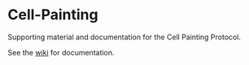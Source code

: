 # Cell-Painting
Supporting material and documentation for the Cell Painting Protocol. 

See the [wiki](https://github.com/CellProfiler/Cell-Painting/wiki) for documentation.
